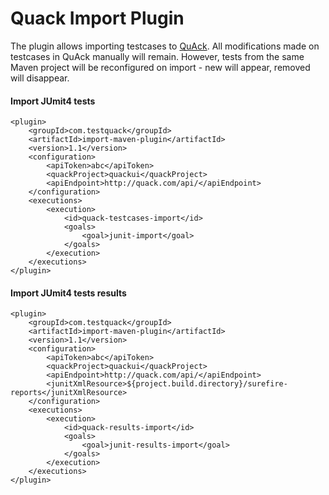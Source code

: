 Quack Import Plugin
==========

The plugin allows importing testcases to [QuAck](https://testquack.com). All modifications made on testcases in QuAck manually will remain. However, tests from the same Maven project will be reconfigured on import - new will appear, removed will disappear.


#### Import JUmit4 tests
```
<plugin>
    <groupId>com.testquack</groupId>
    <artifactId>import-maven-plugin</artifactId>
    <version>1.1</version>
    <configuration>
        <apiToken>abc</apiToken>
        <quackProject>quackui</quackProject>
        <apiEndpoint>http://quack.com/api/</apiEndpoint>
    </configuration>
    <executions>
        <execution>
            <id>quack-testcases-import</id>
            <goals>
                <goal>junit-import</goal>
            </goals>
        </execution>
    </executions>
</plugin>
```

#### Import JUmit4 tests results
```
<plugin>
    <groupId>com.testquack</groupId>
    <artifactId>import-maven-plugin</artifactId>
    <version>1.1</version>
    <configuration>
        <apiToken>abc</apiToken>
        <quackProject>quackui</quackProject>
        <apiEndpoint>http://quack.com/api/</apiEndpoint>
        <junitXmlResource>${project.build.directory}/surefire-reports</junitXmlResource>
    </configuration>
    <executions>
        <execution>
            <id>quack-results-import</id>
            <goals>
                <goal>junit-results-import</goal>
            </goals>
        </execution>
    </executions>
</plugin>
```
